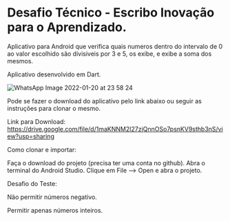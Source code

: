 # Desafio Técnico - Escribo Inovação para o Aprendizado.

Aplicativo para Android que verifica quais numeros dentro do intervalo de 0 ao valor escolhido são divisiveis por 3 e 5, os exibe, e exibe a soma dos mesmos.

Aplicativo desenvolvido em Dart.



![WhatsApp Image 2022-01-20 at 23 58 24](https://user-images.githubusercontent.com/84648471/150458153-677b18f2-3a8d-4455-bb24-9ecff783a288.jpeg)



Pode se fazer o download do aplicativo pelo link abaixo ou seguir as instruções para clonar o mesmo.

Link para Download: https://drive.google.com/file/d/1maKNNM2I27zjQnnOSo7psnKV9sthb3nS/view?usp=sharing


Como clonar e importar:


Faça o download do projeto (precisa ter uma conta no github).
Abra o terminal do Android Studio.
Clique em File --> Open e abra o projeto.


Desafio do Teste:


Não permitir números negativo.



Permitir apenas números inteiros.
